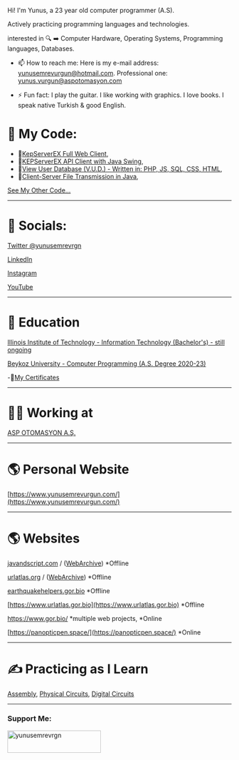 Hi! I'm Yunus, a 23 year old computer programmer (A.S).

Actively practicing programming languages and technologies.

interested in  🔍 ➡️
Computer Hardware,
Operating Systems,
Programming languages, 
Databases.

- 📫 How to reach me: Here is my e-mail address: yunusemrevurgun@hotmail.com. Professional one: yunus.vurgun@aspotomasyon.com

- ⚡ Fun fact: I play the guitar. I like working with graphics. I love books. I speak native Turkish & good English.
 

# 🐝 My Code:
- 💾[KepServerEX Full Web Client](https://github.com/yunusemrejr/KepServerEX-Full-Web-API-Client),
- 💾[KEPServerEX API Client with Java Swing](https://github.com/yunusemrejr/KepServerExDesktopClient),
- 💾[View User Database (V.U.D.) - Written in: PHP, JS, SQL, CSS, HTML](https://github.com/yunusemrejr/VUD-PHP),
- 💾[Client-Server File Transmission in Java](https://github.com/yunusemrejr/Client-Server-File-Transfer-Java),

[See My Other Code...](https://github.com/yunusemrejr/yunusemrejr/blob/main/MORE.md)

----------------------
# 🐬 Socials:

[Twitter @yunusemrevrgn](https://twitter.com/yunusemrevrgn)

[LinkedIn](https://www.linkedin.com/in/yunus-emre-vurgun-49ba9a177)

[Instagram](https://www.instagram.com/yunus_emrevurgun/)

[YouTube](https://www.youtube.com/channel/UC1lBm9ipV1au7VIcbALV2HA)

---------------------

# 🏫 Education

[Illinois Institute of Technology - Information Technology (Bachelor's) - still ongoing](#)

[Beykoz University - Computer Programming (A.S. Degree 2020-23)](https://beykoz.edu.tr/)

-📜[My Certificates](https://github.com/yunusemrejr/Certificates)

---------------------

# 🧑‍💼 Working at

[ASP OTOMASYON A.Ş.](https://opcturkey.com/)

---------------------


# 🌎 Personal Website

[https://www.yunusemrevurgun.com/](https://www.yunusemrevurgun.com/)

--------------------

# 🌎 Websites

[javandscript.com](#) / ([WebArchive](https://web.archive.org/web/*/https://www.javandscript.com/)) *Offline

[urlatlas.org](#) / ([WebArchive](https://web.archive.org/web/*/https://www.urlatlas.org/)) *Offline

[earthquakehelpers.gor.bio](https://earthquakehelpers.gor.bio/)  *Offline

[https://www.urlatlas.gor.bio](https://www.urlatlas.gor.bio)  *Offline

https://www.gor.bio/ *multiple web projects, *Online

[https://panopticpen.space/](https://panopticpen.space/)  *Online



--------------------

# ✍️ Practicing as I Learn

[Assembly](https://github.com/yunusemrejr/Assembly),
[Physical Circuits](https://github.com/yunusemrejr/PhysicalCircuits),
[Digital Circuits](https://github.com/yunusemrejr/CircuitsWithDigitalWorks)

--------------------
<h3 align="left">Support Me:</h3>
<p><a href="https://www.buymeacoffee.com/yunusemrevrgn"> <img align="left" src="https://cdn.buymeacoffee.com/buttons/v2/default-yellow.png" height="50" width="210" alt="yunusemrevrgn" /></a></p>
 
